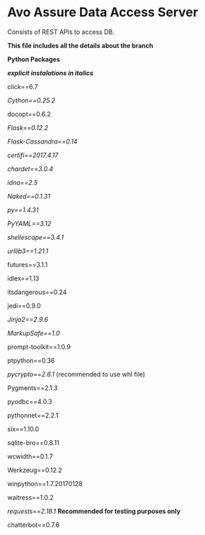 # Avo Assure Data Access Server

Consists of REST APIs to access DB.

**This file includes all the details about the branch**

**Python Packages**

**_explicit instalations in italics_**

click==6.7

*Cython==0.25.2*

docopt==0.6.2

*Flask==0.12.2*

*Flask-Cassandra==0.14*

*certifi==2017.4.17*

*chardet==3.0.4*

*idna==2.5*

*Naked==0.1.31*

*py==1.4.31*

*PyYAML==3.12*

*shellescape==3.4.1*

*urllib3==1.21.1*

futures==3.1.1

idlex==1.13

itsdangerous==0.24

jedi==0.9.0

*Jinja2==2.9.6*

*MarkupSafe==1.0*

prompt-toolkit==1.0.9

ptpython==0.36

*pycrypto==2.6.1* (recommended to use whl file)

Pygments==2.1.3

pyodbc==4.0.3

pythonnet==2.2.1

six==1.10.0

sqlite-bro==0.8.11

wcwidth==0.1.7

Werkzeug==0.12.2

winpython==1.7.20170128

waitress==1.0.2

*requests==2.18.1* **Recommended for testing purposes only**

chatterbot==0.7.6 


